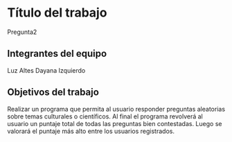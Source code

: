 # Título del trabajo

Pregunta2

## Integrantes del equipo

Luz Altes
Dayana Izquierdo

## Objetivos del trabajo

Realizar un programa que permita al usuario responder preguntas aleatorias sobre temas culturales o científicos. Al final el programa
revolverá al usuario un puntaje total de todas las preguntas bien contestadas. Luego se valorará el puntaje más alto entre los usuarios registrados.
